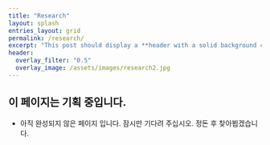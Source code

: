 ```yaml
---
title: "Research"
layout: splash
entries_layout: grid
permalink: /research/
excerpt: "This post should display a **header with a solid background color**, if the theme supports it."
header:
  overlay_filter: "0.5"
  overlay_image: /assets/images/research2.jpg
---
```




## 이 페이지는 기획 중입니다. 

- 아직 완성되지 않은 페이지 입니다. 잠시만 기다려 주십시오. 정돈 후 찾아뵙겠습니다.